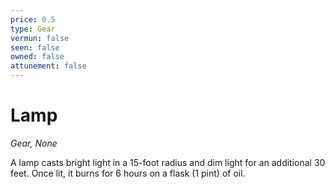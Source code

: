 ```yaml
---
price: 0.5
type: Gear
vermun: false
seen: false
owned: false
attunement: false
---
```

# Lamp

*Gear, None*

A lamp casts bright light in a 15-foot radius and dim light for an additional 30 feet. Once lit, it burns for 6 hours on a flask (1 pint) of oil.